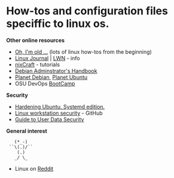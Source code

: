 # How-tos and configuration files speciffic to linux os.

**Other online resources**
* [Oh, I'm old ...](https://tldp.org/) (lots of linux how-tos from the beginning)
* [Linux Journal](https://www.linuxjournal.com/) | [LWN](https://lwn.net/) - info
* [nixCraft](https://www.cyberciti.biz/) - tutorials
* [Debian Adminstrator's Handbook](https://debian-handbook.info/browse/stable/)
* [Planet Debian](https://planet.debian.org/), [Planet Ubuntu](https://planet.ubuntu.com)
* OSU DevOps [BootCamp](http://devopsbootcamp.osuosl.org/start-here.html)

**Security**
* [Hardening Ubuntu. Systemd edition.](https://github.com/konstruktoid/hardening)
* [Linux workstation security](https://github.com/lfit/itpol/blob/master/linux-workstation-security.md) - GitHub
* [Guide to User Data Security](https://fusionauth.io/learn/expert-advice/security/guide-to-user-data-security/)

**General interest**
```
   (*_-)
 ``\(.)/``
    (.)
   _/ \_
```
* Linux on [Reddit](https://www.reddit.com/r/linux/)

